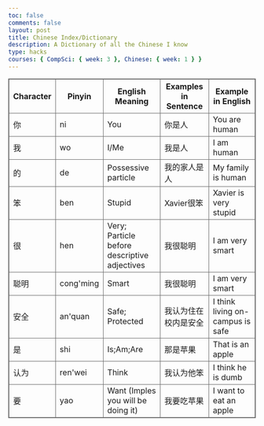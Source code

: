 ```yaml
---
toc: false
comments: false
layout: post
title: Chinese Index/Dictionary
description: A Dictionary of all the Chinese I know
type: hacks
courses: { CompSci: { week: 3 }, Chinese: { week: 1 } }
---
```


<head>
    <!-- load jQuery and DataTables output style and scripts -->
    <link rel="stylesheet" type="text/css" href="https://cdn.datatables.net/1.13.4/css/jquery.dataTables.min.css">
    <script type="text/javascript" language="javascript" src="https://code.jquery.com/jquery-3.6.0.min.js"></script>
    <script>var define = null;</script>
    <script type="text/javascript" language="javascript" src="https://cdn.datatables.net/1.13.4/js/jquery.dataTables.min.js"></script>
</head>
<style>
    table, td, th, tr {
        border: 1px solid #6e6e6e;
    }
    table.center {
        margin-left:auto;
        margin-right:auto;
    }
</style>

<table id="md_demo" class="table">
    <thead>
        <tr style="height:30px">
            <th>Character</th>
            <th>Pinyin</th>
            <th>English Meaning</th>
            <th>Examples in Sentence</th>
            <th>Example in English</th>
        </tr>
    </thead>
    <tbody>
        <tr>
            <td>你</td>
            <td>ni</td>
            <td>You</td>
            <td>你是人</td>
            <td>You are human</td>
        </tr>
        <tr>
            <td>我</td>
            <td>wo</td>
            <td>I/Me</td>
            <td>我是人</td>
            <td>I am human</td>
        </tr>
        <tr>
            <td>的</td>
            <td>de</td>
            <td>Possessive particle</td>
            <td>我的家人是人</td>
            <td>My family is human</td>
        </tr>
        <tr>
            <td>笨</td>
            <td>ben</td>
            <td>Stupid</td>
            <td>Xavier很笨</td>
            <td>Xavier is very stupid</td>
        </tr>
        <tr>
            <td>很</td>
            <td>hen</td>
            <td>Very; Particle before descriptive adjectives</td>
            <td>我很聪明</td>
            <td>I am very smart</td>
        </tr>
        <tr>
            <td>聪明</td>
            <td>cong'ming</td>
            <td>Smart</td>
            <td>我很聪明</td>
            <td>I am very smart</td>
        </tr>
        <tr>
            <td>安全</td>
            <td>an'quan</td>
            <td>Safe; Protected</td>
            <td>我认为住在校内是安全</td>
            <td>I think living on-campus is safe</td>
        </tr>
        <tr>
            <td>是</td>
            <td>shi</td>
            <td>Is;Am;Are</td>
            <td>那是苹果</td>
            <td>That is an apple</td>
        </tr>
        <tr>
            <td>认为</td>
            <td>ren'wei</td>
            <td>Think</td>
            <td>我认为他笨</td>
            <td>I think he is dumb</td>
        </tr>
        <tr>
            <td>要</td>
            <td>yao</td>
            <td>Want (Imples you will be doing it)</td>
            <td>我要吃苹果</td>
            <td>I want to eat an apple</td>
        </tr>
    </tbody>
</table>

<script>
    $("#md_demo").DataTable();
</script>